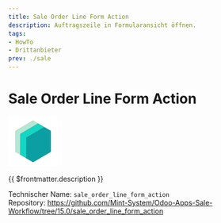 ```yaml
---
title: Sale Order Line Form Action
description: Auftragszeile in Formularansicht öffnen.
tags:
- HowTo
- Drittanbieter
prev: ./sale
---
```

# Sale Order Line Form Action
![icon_oms_box](attachments/icons_odoo_mint_system.png)

{{ $frontmatter.description }}

Technischer Name: `sale_order_line_form_action`\
Repository: <https://github.com/Mint-System/Odoo-Apps-Sale-Workflow/tree/15.0/sale_order_line_form_action>